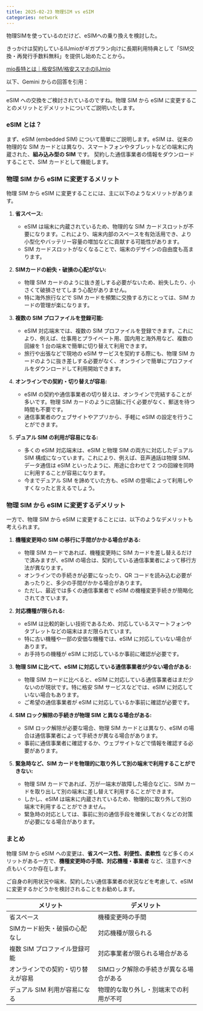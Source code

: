 ```yaml
---
title: 2025-02-23 物理SIM vs eSIM
categories: network
---
```


物理SIMを使っているのだけど、eSIMへの乗り換えを検討した。

きっかけは契約しているIIJmioがギガプラン向けに長期利用特典として「SIM交換・再発行手数料無料」を提供し始めたことから。

[mio長特とは｜格安SIM/格安スマホのIIJmio](https://www.iijmio.jp/hdc/choki-riyotokuten/)

以下、Gemini からの回答を引用：

---

eSIM への交換をご検討されているのですね。物理 SIM から eSIM に変更することのメリットとデメリットについてご説明いたします。

### eSIM とは？

まず、eSIM (embedded SIM) について簡単にご説明します。eSIM は、従来の物理的な SIM カードとは異なり、スマートフォンやタブレットなどの端末に内蔵された、**組み込み型の SIM** です。  契約した通信事業者の情報をダウンロードすることで、SIM カードとして機能します。

### 物理 SIM から eSIM に変更するメリット

物理 SIM から eSIM に変更することには、主に以下のようなメリットがあります。

1.  **省スペース:**
    *   eSIM は端末に内蔵されているため、物理的な SIM カードスロットが不要になります。これにより、端末内部のスペースを有効活用でき、より小型化やバッテリー容量の増加などに貢献する可能性があります。
    *   SIM カードスロットがなくなることで、端末のデザインの自由度も高まります。

2.  **SIMカードの紛失・破損の心配がない:**
    *   物理 SIM カードのように抜き差しする必要がないため、紛失したり、小さくて破損させてしまう心配がありません。
    *   特に海外旅行などで SIM カードを頻繁に交換する方にとっては、SIM カードの管理が楽になります。

3.  **複数の SIM プロファイルを登録可能:**
    *   eSIM 対応端末では、複数の SIM プロファイルを登録できます。これにより、例えば、仕事用とプライベート用、国内用と海外用など、複数の回線を 1 台の端末で簡単に切り替えて利用できます。
    *   旅行や出張などで現地の eSIM サービスを契約する際にも、物理 SIM カードのように抜き差しする必要がなく、オンラインで簡単にプロファイルをダウンロードして利用開始できます。

4.  **オンラインでの契約・切り替えが容易:**
    *   eSIM の契約や通信事業者の切り替えは、オンラインで完結することが多いです。物理 SIM カードのように店舗に行く必要がなく、郵送を待つ時間も不要です。
    *   通信事業者のウェブサイトやアプリから、手軽に eSIM の設定を行うことができます。

5.  **デュアル SIM の利用が容易になる:**
    *   多くの eSIM 対応端末は、eSIM と物理 SIM の両方に対応したデュアル SIM 構成になっています。これにより、例えば、音声通話は物理 SIM、データ通信は eSIM といったように、用途に合わせて 2 つの回線を同時に利用することが容易になります。
    *   今までデュアル SIM を諦めていた方も、eSIM の登場によって利用しやすくなったと言えるでしょう。

### 物理 SIM から eSIM に変更するデメリット

一方で、物理 SIM から eSIM に変更することには、以下のようなデメリットも考えられます。

1.  **機種変更時の SIM の移行に手間がかかる場合がある:**
    *   物理 SIM カードであれば、機種変更時に SIM カードを差し替えるだけで済みますが、eSIM の場合は、契約している通信事業者によって移行方法が異なります。
    *   オンラインでの手続きが必要になったり、QR コードを読み込む必要があったりと、多少の手間がかかる場合があります。
    *   ただし、最近では多くの通信事業者で eSIM の機種変更手続きが簡略化されてきています。

2.  **対応機種が限られる:**
    *   eSIM は比較的新しい技術であるため、対応しているスマートフォンやタブレットなどの端末はまだ限られています。
    *   特に古い機種や一部の安価な機種では、eSIM に対応していない場合があります。
    *   お手持ちの機種が eSIM に対応しているか事前に確認が必要です。

3.  **物理 SIM に比べて、eSIM に対応している通信事業者が少ない場合がある:**
    *   物理 SIM カードに比べると、eSIM に対応している通信事業者はまだ少ないのが現状です。特に格安 SIM サービスなどでは、eSIM に対応していない場合もあります。
    *   ご希望の通信事業者が eSIM に対応しているか事前に確認が必要です。

4.  **SIM ロック解除の手続きが物理 SIM と異なる場合がある:**
    *   SIM ロック解除が必要な場合、物理 SIM カードとは異なり、eSIM の場合は通信事業者によって手続きが異なる場合があります。
    *   事前に通信事業者に確認するか、ウェブサイトなどで情報を確認する必要があります。

5.  **緊急時など、SIM カードを物理的に取り外して別の端末で利用することができない:**
    *   物理 SIM カードであれば、万が一端末が故障した場合などに、SIM カードを取り出して別の端末に差し替えて利用することができます。
    *   しかし、eSIM は端末に内蔵されているため、物理的に取り外して別の端末で利用することができません。
    *   緊急時の対応としては、事前に別の通信手段を確保しておくなどの対策が必要になる場合があります。

### まとめ

物理 SIM から eSIM への変更は、**省スペース性、利便性、柔軟性** など多くのメリットがある一方で、**機種変更時の手間、対応機種・事業者** など、注意すべき点もいくつか存在します。

ご自身の利用状況や端末、契約したい通信事業者の状況などを考慮して、eSIM に変更するかどうかを検討されることをお勧めします。

| メリット                     | デメリット                               |
| ---------------------------- | -------------------------------------- |
| 省スペース                   | 機種変更時の手間                         |
| SIMカード紛失・破損の心配なし | 対応機種が限られる                       |
| 複数 SIM プロファイル登録可能  | 対応事業者が限られる場合がある             |
| オンラインでの契約・切り替えが容易 | SIMロック解除の手続きが異なる場合がある      |
| デュアル SIM 利用が容易になる  | 物理的な取り外し・別端末での利用が不可        |
